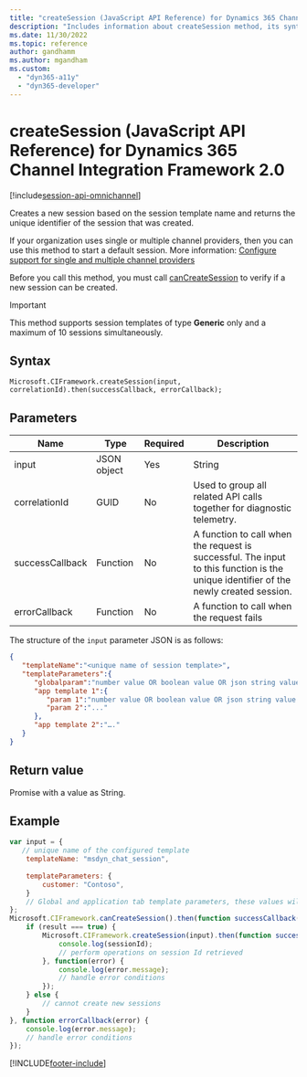 ```yaml
---
title: "createSession (JavaScript API Reference) for Dynamics 365 Channel Integration Framework 2.0 | MicrosoftDocs"
description: "Includes information about createSession method, its syntax, and parameters in Dynamics 365 Channel Integration Framework 2.0 JavaScript API Reference."
ms.date: 11/30/2022
ms.topic: reference
author: gandhamm
ms.author: mgandham
ms.custom: 
  - "dyn365-a11y"
  - "dyn365-developer"
---
```


# createSession (JavaScript API Reference) for Dynamics 365 Channel Integration Framework 2.0

[!include[session-api-omnichannel](../../../includes/session-api-omnichannel.md)]

Creates a new session based on the session template name and returns the unique identifier of the session that was created. 

If your organization uses single or multiple channel providers, then you can use this method to start a default session. More information: [Configure support for single and multiple channel providers](../../../administer/support-multiple-providers.md)

Before you call this method, you must call [canCreateSession](cancreatesession.md) to verify if a new session can be created.

> [!Important]
> This method supports session templates of type **Generic** only and a maximum of 10 sessions simultaneously.

## Syntax

`Microsoft.CIFramework.createSession(input, correlationId).then(successCallback, errorCallback);`

## Parameters
  
| Name                  | Type     |  Required    | Description     |
|-----------------------|----------|--------------|-----------------|
| input                 | JSON object   | Yes          | String     |
| correlationId         | GUID     | No           | Used to group all related API calls together for diagnostic telemetry.          |
| successCallback       | Function | No           | A function to call when the request is successful. The input to this function is the unique identifier of the newly created session. |
| errorCallback         | Function | No           | A function to call when the request fails  |

The structure of the `input` parameter JSON is as follows:

```json
{ 
   "templateName":"<unique name of session template>",
   "templateParameters":{ 
      "globalparam":"number value OR boolean value OR json string value OR parameterized string value",
      "app template 1":{ 
         "param 1":"number value OR boolean value OR json string value OR parameterized string value",
         "param 2":"..."
      },
      "app template 2":"…."
   }
}
```

## Return value

Promise with a value as String.

## Example

```javascript
var input = {
   // unique name of the configured template  
    templateName: "msdyn_chat_session",
 
    templateParameters: {
        customer: "Contoso",
    }
    // Global and application tab template parameters, these values will override configured values
};
Microsoft.CIFramework.canCreateSession().then(function successCallback(result) {
    if (result === true) {
        Microsoft.CIFramework.createSession(input).then(function success(sessionId) {
            console.log(sessionId);
            // perform operations on session Id retrieved
        }, function(error) {
            console.log(error.message);
            // handle error conditions
        });
    } else {
        // cannot create new sessions
    }
}, function errorCallback(error) {
    console.log(error.message);
    // handle error conditions
});
```

[!INCLUDE[footer-include](../../../../../includes/footer-banner.md)]
